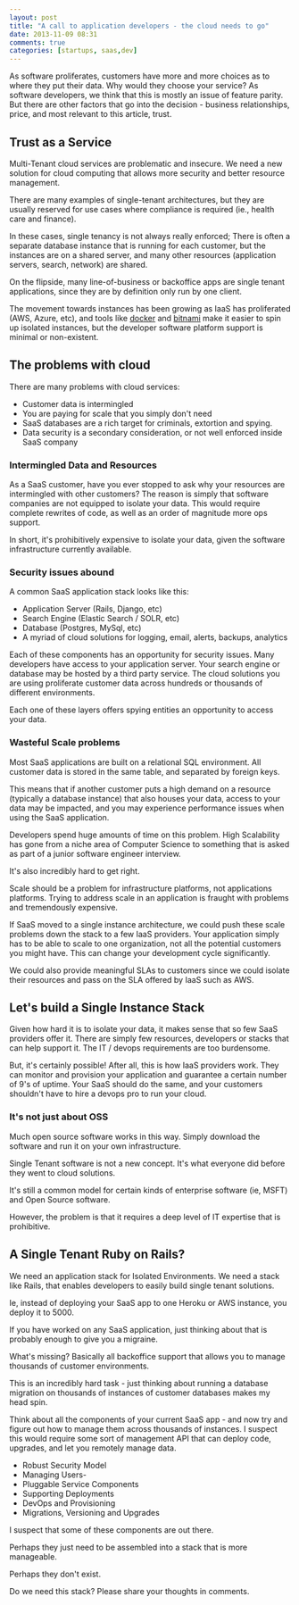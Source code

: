 ```yaml
---
layout: post
title: "A call to application developers - the cloud needs to go"
date: 2013-11-09 08:31
comments: true
categories: [startups, saas,dev]
---
```

As software proliferates, customers have more and more choices as to where they put their data.  Why would they choose your service?  As software developers, we think that this is mostly an issue of feature parity.  But there are other factors that go into the decision - business relationships, price, and most relevant to this article, trust.

## Trust as a Service
Multi-Tenant cloud services are problematic and insecure.  We need a new solution for cloud computing that allows more security and better resource management.  

There are many examples of single-tenant architectures, but they are usually reserved for use cases where compliance is required (ie., health care and finance).  

In these cases,  single tenancy is not always really enforced; There is often a separate database instance that is running for each customer, but the instances are on a shared server, and many other resources (application servers, search, network) are shared.  

On the flipside, many line-of-business or backoffice apps are single tenant applications, since they are by definition only run by one client.

The movement towards instances has been growing as IaaS has proliferated (AWS, Azure, etc), and tools like [docker](http://docker.io) and [bitnami](http://bitnami.com) make it easier to spin up isolated instances, but the developer software platform support is minimal or non-existent.

## The problems with cloud
There are many problems with cloud services:

 * Customer data is intermingled
 * You are paying for scale that you simply don't need
 * SaaS databases are a rich target for criminals, extortion and spying.
 * Data security is a secondary consideration, or not well enforced inside SaaS company

### Intermingled Data and Resources
As a SaaS customer, have you ever stopped to ask why your resources are intermingled with other customers?  The reason is simply that software companies are not equipped to isolate your data.  This would require complete rewrites of code, as well as an order of magnitude more ops support.  

In short, it's prohibitively expensive to isolate your data, given the software infrastructure currently available.

### Security issues abound
A common SaaS application stack looks like this:

 * Application Server (Rails, Django, etc)
 * Search Engine (Elastic Search / SOLR, etc)
 * Database (Postgres, MySql, etc)
 * A myriad of cloud solutions for logging, email, alerts, backups, analytics

Each of these components has an opportunity for security issues.  Many developers have access to your application server.  Your search engine or database may be hosted by a third party service.   The cloud solutions you are using proliferate customer data across hundreds or thousands of different environments.

Each one of these layers offers spying entities an opportunity to access your data.

### Wasteful Scale problems
Most SaaS applications are built on a relational SQL environment.  All customer data is stored in the same table, and separated by foreign keys.

This means that if another customer puts a high demand on a resource (typically a database instance) that also houses your data, access to your data may be impacted, and you may experience performance issues when using the SaaS application.

Developers spend huge amounts of time on this problem.  High Scalability has gone from a niche area of Computer Science to something that is asked as part of a junior software engineer interview.  

It's also incredibly hard to get right.

Scale should be a problem for infrastructure platforms, not applications platforms.  Trying to address scale in an application is fraught with problems and tremendously expensive.

If SaaS moved to a single instance architecture, we could push these scale problems down the stack to a few IaaS providers.  Your application simply has to be able to scale to one organization, not all the potential customers you might have.  This can change your development cycle significantly.

We could also provide meaningful SLAs to customers since we could isolate their resources and pass on the SLA offered by IaaS such as AWS. 

## Let's build a Single Instance Stack
Given how hard it is to isolate your data, it makes sense that so few SaaS providers offer it.  There are simply few resources, developers or stacks that can help support it.  The IT / devops requirements are too burdensome.

But, it's certainly possible!  After all, this is how IaaS providers work.  They can monitor and provision your application and guarantee a certain number of 9's of uptime.  Your SaaS should do the same, and your customers shouldn't have to hire a devops pro to run your cloud.

### It's not just about OSS
Much open source software works in this way.  Simply download the software and run it on your own infrastructure.  

Single Tenant software is not a new concept.  It's what everyone did before they went to cloud solutions.  

It's still a common model for certain kinds of enterprise software (ie, MSFT) and Open Source software.  

However, the problem is that it requires a deep level of IT expertise that is prohibitive.

## A Single Tenant Ruby on Rails?
We need an application stack for Isolated Environments.  We need a stack like Rails, that enables developers to easily build single tenant solutions.

Ie, instead of deploying your SaaS app to one Heroku or AWS instance, you deploy it to 5000.  

If you have worked on any SaaS application, just thinking about that is probably enough to give you a migraine.

What's missing?   Basically all backoffice support that allows you to manage thousands of customer environments.

This is an incredibly hard task - just thinking about running a database migration on thousands of instances of customer databases makes my head spin.

Think about all the components of your current SaaS app - and now try and figure out how to manage them across thousands of instances.  I suspect this would require some sort of management API that can deploy code, upgrades, and let you remotely manage data.

* Robust Security Model
* Managing Users-
* Pluggable Service Components 
* Supporting Deployments
* DevOps and Provisioning
* Migrations, Versioning and Upgrades

I suspect that some of these components are out there.  

Perhaps they just need to be assembled into a stack that is more manageable.  

Perhaps they don't exist.  

Do we need this stack?  Please share your thoughts in comments.